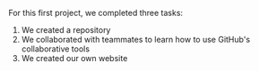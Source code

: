 For this first project, we completed three tasks:
1) We created a repository
2) We collaborated with teammates to learn how to use GitHub's collaborative tools
3) We created our own website
